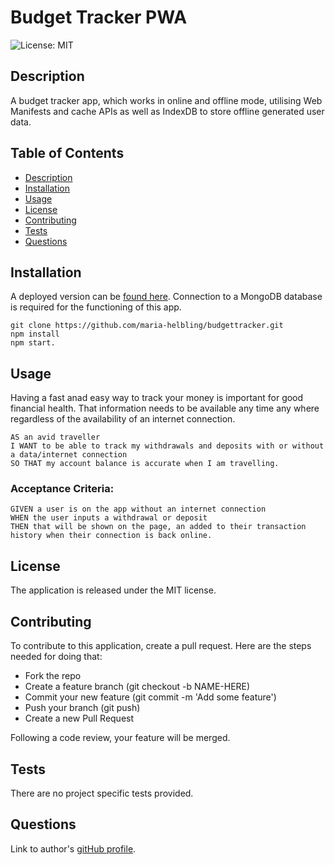 # Budget Tracker PWA
![License: MIT](https://img.shields.io/badge/License-MIT-yellow.svg)
## Description
  
A budget tracker app, which works in online and offline mode, utilising Web Manifests and cache APIs as well as IndexDB to store offline generated user data.
  
## Table of Contents
  
* [Description](#description)
* [Installation](#installation)
* [Usage](#usage)
* [License](#license)
* [Contributing](#contributing)
* [Tests](#tests)
* [Questions](#questions)
  
## Installation

A deployed version can be [found here](https://budgetmylife.herokuapp.com/). Connection to a MongoDB database is required for the functioning of this app. 

```
git clone https://github.com/maria-helbling/budgettracker.git
npm install
npm start. 
```

## Usage

Having a fast anad easy way to track your money is important for good financial health. That information needs to be available any time any where regardless of the availability of an internet connection.  
```
AS an avid traveller 
I WANT to be able to track my withdrawals and deposits with or without a data/internet connection 
SO THAT my account balance is accurate when I am travelling. 
```
### Acceptance Criteria: 

```
GIVEN a user is on the app without an internet connection 
WHEN the user inputs a withdrawal or deposit 
THEN that will be shown on the page, an added to their transaction history when their connection is back online.
```

## License
  
The application is released under the MIT license.
  
## Contributing
  
To contribute to this application, create a pull request. Here are the steps needed for doing that:

* Fork the repo
* Create a feature branch (git checkout -b NAME-HERE)
* Commit your new feature (git commit -m 'Add some feature')
* Push your branch (git push)
* Create a new Pull Request
        
Following a code review, your feature will be merged.
  
## Tests
  
There are no project specific tests provided.
  
## Questions
  
Link to author's [gitHub profile](https://github.com/maria-helbling).

